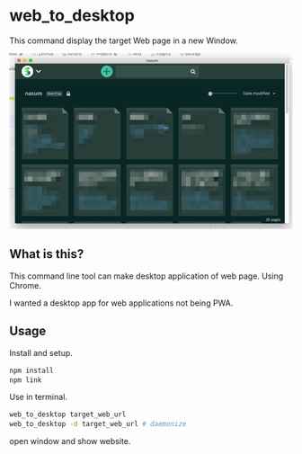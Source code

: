 # web_to_desktop

This command display the target Web page in a new Window.

![top](top.png)

## What is this?

This command line tool can make desktop application of web page. Using Chrome.

I wanted a desktop app for web applications not being PWA.

## Usage

Install and setup.

```bash
npm install
npm link
```

Use in terminal.

```bash
web_to_desktop target_web_url
web_to_desktop -d target_web_url # daemonize
```

open window and show website.